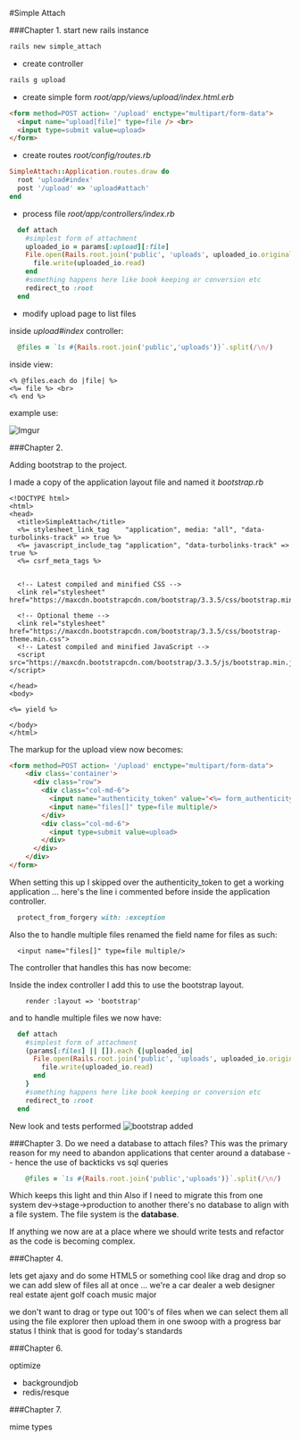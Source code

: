 #Simple Attach

###Chapter 1.
start new rails instance
```bash
rails new simple_attach
```
* create controller
```bash
rails g upload
```

* create simple form  _root/app/views/upload/index.html.erb_
```html
<form method=POST action= '/upload' enctype="multipart/form-data">
  <input name="upload[file]" type=file /> <br>
  <input type=submit value=upload>
</form>
```
* create routes _root/config/routes.rb_
```ruby
SimpleAttach::Application.routes.draw do
  root 'upload#index'
  post '/upload' => 'upload#attach'
end
```
* process file  _root/app/controllers/index.rb_
```ruby
  def attach
    #simplest form of attachment
    uploaded_io = params[:upload][:file]
    File.open(Rails.root.join('public', 'uploads', uploaded_io.original_filename), 'wb') do |file|
      file.write(uploaded_io.read)
    end
    #something happens here like book keeping or conversion etc
    redirect_to :root
  end
```

* modify upload page to list files

inside _upload#index_ controller:
```ruby
  @files = `ls #{Rails.root.join('public','uploads')}`.split(/\n/) 
```

inside view:
```erb
<% @files.each do |file| %>
<%= file %> <br>
<% end %>
```
example use:<br>

![Imgur](http://i.imgur.com/uyRL8HT.png)

###Chapter 2.

Adding bootstrap to the project.

I made a copy of the application layout file and named it _bootstrap.rb_

```erb
<!DOCTYPE html>
<html>
<head>
  <title>SimpleAttach</title>
  <%= stylesheet_link_tag    "application", media: "all", "data-turbolinks-track" => true %>
  <%= javascript_include_tag "application", "data-turbolinks-track" => true %>
  <%= csrf_meta_tags %>


  <!-- Latest compiled and minified CSS -->
  <link rel="stylesheet" href="https://maxcdn.bootstrapcdn.com/bootstrap/3.3.5/css/bootstrap.min.css">

  <!-- Optional theme -->
  <link rel="stylesheet" href="https://maxcdn.bootstrapcdn.com/bootstrap/3.3.5/css/bootstrap-theme.min.css">
  <!-- Latest compiled and minified JavaScript -->
  <script src="https://maxcdn.bootstrapcdn.com/bootstrap/3.3.5/js/bootstrap.min.js"></script>

</head>
<body>

<%= yield %>

</body>
</html>
```

The markup for the upload view now becomes:

```html
<form method=POST action= '/upload' enctype="multipart/form-data">
    <div class='container'>
      <div class="row">
        <div class="col-md-6">
          <input name="authenticity_token" value="<%= form_authenticity_token %>" type="hidden">
          <input name="files[]" type=file multiple/> 
        </div>
        <div class="col-md-6">
          <input type=submit value=upload>
        </div>
      </div>
    </div>
</form>

```

When setting this up I skipped over the authenticity_token
to get a working application ... here's the line i commented before inside the application controller.

```ruby
  protect_from_forgery with: :exception
```

Also the to handle multiple files renamed the field name for files as such:

```
  <input name="files[]" type=file multiple/> 
```

The controller that handles this has now become:

Inside the index controller I add this to use the bootstrap layout.

```
    render :layout => 'bootstrap'
```
and to handle multiple files we now have:

```ruby
  def attach
    #simplest form of attachment
    (params[:files] || []).each {|uploaded_io|
      File.open(Rails.root.join('public', 'uploads', uploaded_io.original_filename), 'wb') do |file|
        file.write(uploaded_io.read)
      end
    }
    #something happens here like book keeping or conversion etc
    redirect_to :root
  end
```

New look and tests performed
![bootstrap added](http://i.imgur.com/08bLoEi.png)

###Chapter 3. 
Do we need a database to attach files? This was the primary reason for my need to abandon applications
that center around a database -- hence the use of backticks vs sql queries 

```ruby
    @files = `ls #{Rails.root.join('public','uploads')}`.split(/\n/) 
```

Which keeps this light and thin 
Also if I need to migrate this from one system dev->stage->production to another there's no 
database to align with a file system. The file system is the __database__.


If anything we now are at a place where we should write tests and refactor as the code is becoming complex.

###Chapter 4. 

lets get ajaxy and do some HTML5 or something cool like drag and drop 
so we can add slew of files all at once ... 
we're a car dealer
      a web designer
      real estate ajent
      golf coach
      music major

we don't want to drag or type out 100's of files when we can select them all using the file explorer
then upload them in one swoop with a progress bar status I think that is good for today's standards


###Chapter 6.

optimize 
  * backgroundjob
  * redis/resque

###Chapter 7. 

  mime types 
